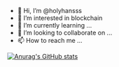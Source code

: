 - 👋 Hi, I’m @holyhansss
- 👀 I’m interested in blockchain
- 🌱 I’m currently learning ...
- 💞️ I’m looking to collaborate on ...
- 📫 How to reach me ...

[![Anurag's GitHub stats](https://github-readme-stats.vercel.app/api?username=holyhansss)](https://github.com/anuraghazra/github-readme-stats)
